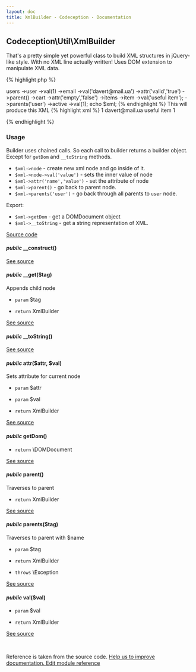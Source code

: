 ```yaml
---
layout: doc
title: XmlBuilder - Codeception - Documentation
---
```



## Codeception\Util\XmlBuilder



That's a pretty simple yet powerful class to build XML structures in jQuery-like style.
With no XML line actually written!
Uses DOM extension to manipulate XML data.


{% highlight php %}

<?php
$xml = new \Codeception\Util\XmlBuilder();
$xml->users
   ->user
       ->val(1)
       ->email
           ->val('davert@mail.ua')
           ->attr('valid','true')
           ->parent()
       ->cart
           ->attr('empty','false')
           ->items
               ->item
                   ->val('useful item');
               ->parents('user')
       ->active
           ->val(1);
echo $xml;

{% endhighlight %}

This will produce this XML

{% highlight xml %}

<?xml version="1.0"?>
<users>
   <user>
       1
       <email valid="true">davert@mail.ua</email>
       <cart empty="false">
           <items>
               <item>useful item</item>
           </items>
       </cart>
       <active>1</active>
   </user>
</users>

{% endhighlight %}

### Usage

Builder uses chained calls. So each call to builder returns a builder object.
Except for `getDom` and `__toString` methods.

 * `$xml->node` - create new xml node and go inside of it.
 * `$xml->node->val('value')` - sets the inner value of node
 * `$xml->attr('name','value')` - set the attribute of node
 * `$xml->parent()` - go back to parent node.
 * `$xml->parents('user')` - go back through all parents to `user` node.

Export:

 * `$xml->getDom` - get a DOMDocument object
 * `$xml->__toString` - get a string representation of XML.

[Source code](https://github.com/Codeception/Codeception/blob/master/src/Codeception/Util/XmlBuilder.php)


#### *public* __construct() 

[See source](https://github.com/Codeception/Codeception/blob/2.1/src/Codeception/Util/XmlBuilder.php#L80)

#### *public* __get($tag) 

Appends child node

 * `param` $tag

 * `return`  XmlBuilder

[See source](https://github.com/Codeception/Codeception/blob/2.1/src/Codeception/Util/XmlBuilder.php#L93)

#### *public* __toString() 

[See source](https://github.com/Codeception/Codeception/blob/2.1/src/Codeception/Util/XmlBuilder.php#L165)

#### *public* attr($attr, $val) 

Sets attribute for current node

 * `param` $attr
 * `param` $val

 * `return`  XmlBuilder

[See source](https://github.com/Codeception/Codeception/blob/2.1/src/Codeception/Util/XmlBuilder.php#L120)

#### *public* getDom() 

 * `return`  \DOMDocument

[See source](https://github.com/Codeception/Codeception/blob/2.1/src/Codeception/Util/XmlBuilder.php#L173)

#### *public* parent() 

Traverses to parent

 * `return`  XmlBuilder

[See source](https://github.com/Codeception/Codeception/blob/2.1/src/Codeception/Util/XmlBuilder.php#L131)

#### *public* parents($tag) 

Traverses to parent with $name

 * `param` $tag

 * `return`  XmlBuilder
 * `throws`  \Exception

[See source](https://github.com/Codeception/Codeception/blob/2.1/src/Codeception/Util/XmlBuilder.php#L145)

#### *public* val($val) 

 * `param` $val

 * `return`  XmlBuilder

[See source](https://github.com/Codeception/Codeception/blob/2.1/src/Codeception/Util/XmlBuilder.php#L106)

<p>&nbsp;</p><div class="alert alert-warning">Reference is taken from the source code. <a href="https://github.com/Codeception/Codeception/blob/2.1/src/Codeception/Util/XmlBuilder.php">Help us to improve documentation. Edit module reference</a></div>
